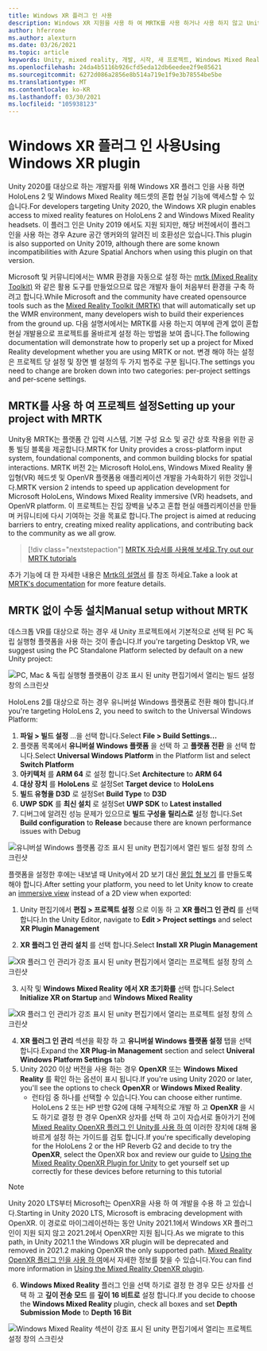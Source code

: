 ```yaml
---
title: Windows XR 플러그 인 사용
description: Windows XR 지원을 사용 하 여 MRTK를 사용 하거나 사용 하지 않고 Unity 프로젝트를 설정 하는 방법을 알아봅니다.
author: hferrone
ms.author: alexturn
ms.date: 03/26/2021
ms.topic: article
keywords: Unity, mixed reality, 개발, 시작, 새 프로젝트, Windows Mixed Reality, UWP, XR, 성능, 레거시, mrtk, Windows
ms.openlocfilehash: 24da4b5116b926cfd5eda12db6eedee2f9e85621
ms.sourcegitcommit: 6272d086a2856e8b514a719e1f9e3b78554be5be
ms.translationtype: MT
ms.contentlocale: ko-KR
ms.lasthandoff: 03/30/2021
ms.locfileid: "105938123"
---
```

# <a name="using-windows-xr-plugin"></a><span data-ttu-id="a1a50-104">Windows XR 플러그 인 사용</span><span class="sxs-lookup"><span data-stu-id="a1a50-104">Using Windows XR plugin</span></span>

<span data-ttu-id="a1a50-105">Unity 2020를 대상으로 하는 개발자를 위해 Windows XR 플러그 인을 사용 하면 HoloLens 2 및 Windows Mixed Reality 헤드셋의 혼합 현실 기능에 액세스할 수 있습니다.</span><span class="sxs-lookup"><span data-stu-id="a1a50-105">For developers targeting Unity 2020, the Windows XR plugin enables access to mixed reality features on HoloLens 2 and Windows Mixed Reality headsets.</span></span>  <span data-ttu-id="a1a50-106">이 플러그 인은 Unity 2019 에서도 지원 되지만, 해당 버전에서이 플러그 인을 사용 하는 경우 Azure 공간 앵커와의 알려진 비 호환성은 있습니다.</span><span class="sxs-lookup"><span data-stu-id="a1a50-106">This plugin is also supported on Unity 2019, although there are some known incompatibilities with Azure Spatial Anchors when using this plugin on that version.</span></span>

<span data-ttu-id="a1a50-107">Microsoft 및 커뮤니티에서는 WMR 환경을 자동으로 설정 하는 [mrtk (Mixed Reality Toolkit)](https://microsoft.github.io/MixedRealityToolkit-Unity/Documentation/Installation.html) 와 같은 활용 도구를 만들었으므로 많은 개발자 들이 처음부터 환경을 구축 하려고 합니다.</span><span class="sxs-lookup"><span data-stu-id="a1a50-107">While Microsoft and the community have created opensource tools such as the [Mixed Reality Toolkit (MRTK)](https://microsoft.github.io/MixedRealityToolkit-Unity/Documentation/Installation.html) that will automatically set up the WMR environment, many developers wish to build their experiences from the ground up.</span></span>  <span data-ttu-id="a1a50-108">다음 설명서에서는 MRTK를 사용 하는지 여부에 관계 없이 혼합 현실 개발용으로 프로젝트를 올바르게 설정 하는 방법을 보여 줍니다.</span><span class="sxs-lookup"><span data-stu-id="a1a50-108">The following documentation will demonstrate how to properly set up a project for Mixed Reality development whether you are using MRTK or not.</span></span>  <span data-ttu-id="a1a50-109">변경 해야 하는 설정은 프로젝트 당 설정 및 장면 별 설정의 두 가지 범주로 구분 됩니다.</span><span class="sxs-lookup"><span data-stu-id="a1a50-109">The settings you need to change are broken down into two categories: per-project settings and per-scene settings.</span></span>

## <a name="setting-up-your-project-with-mrtk"></a><span data-ttu-id="a1a50-110">MRTK를 사용 하 여 프로젝트 설정</span><span class="sxs-lookup"><span data-stu-id="a1a50-110">Setting up your project with MRTK</span></span>

<span data-ttu-id="a1a50-111">Unity용 MRTK는 플랫폼 간 입력 시스템, 기본 구성 요소 및 공간 상호 작용을 위한 공통 빌딩 블록을 제공합니다.</span><span class="sxs-lookup"><span data-stu-id="a1a50-111">MRTK for Unity provides a cross-platform input system, foundational components, and common building blocks for spatial interactions.</span></span> <span data-ttu-id="a1a50-112">MRTK 버전 2는 Microsoft HoloLens, Windows Mixed Reality 몰입형(VR) 헤드셋 및 OpenVR 플랫폼용 애플리케이션 개발을 가속화하기 위한 것입니다.</span><span class="sxs-lookup"><span data-stu-id="a1a50-112">MRTK version 2 intends to speed up application development for Microsoft HoloLens, Windows Mixed Reality immersive (VR) headsets, and OpenVR platform.</span></span> <span data-ttu-id="a1a50-113">이 프로젝트는 진입 장벽을 낮추고 혼합 현실 애플리케이션을 만들며 커뮤니티에 다시 기여하는 것을 목표로 합니다.</span><span class="sxs-lookup"><span data-stu-id="a1a50-113">The project is aimed at reducing barriers to entry, creating mixed reality applications, and contributing back to the community as we all grow.</span></span>

> [!div class="nextstepaction"]
> [<span data-ttu-id="a1a50-114">MRTK 자습서를 사용해 보세요.</span><span class="sxs-lookup"><span data-stu-id="a1a50-114">Try out our MRTK tutorials</span></span>](tutorials/mr-learning-base-01.md)

<span data-ttu-id="a1a50-115">추가 기능에 대 한 자세한 내용은 [Mrtk의 설명서](/windows/mixed-reality/mrtk-unity) 를 참조 하세요.</span><span class="sxs-lookup"><span data-stu-id="a1a50-115">Take a look at [MRTK's documentation](/windows/mixed-reality/mrtk-unity) for more feature details.</span></span>

## <a name="manual-setup-without-mrtk"></a><span data-ttu-id="a1a50-116">MRTK 없이 수동 설치</span><span class="sxs-lookup"><span data-stu-id="a1a50-116">Manual setup without MRTK</span></span>

<span data-ttu-id="a1a50-117">데스크톱 VR를 대상으로 하는 경우 새 Unity 프로젝트에서 기본적으로 선택 된 PC 독립 실행형 플랫폼을 사용 하는 것이 좋습니다.</span><span class="sxs-lookup"><span data-stu-id="a1a50-117">If you're targeting Desktop VR, we suggest using the PC Standalone Platform selected by default on a new Unity project:</span></span>

![PC, Mac & 독립 실행형 플랫폼이 강조 표시 된 unity 편집기에서 열리는 빌드 설정 창의 스크린샷](images/wmr-config-img-3.png)

<span data-ttu-id="a1a50-119">HoloLens 2를 대상으로 하는 경우 유니버설 Windows 플랫폼로 전환 해야 합니다.</span><span class="sxs-lookup"><span data-stu-id="a1a50-119">If you're targeting HoloLens 2, you need to switch to the Universal Windows Platform:</span></span>

1.  <span data-ttu-id="a1a50-120">**파일 > 빌드 설정** ...을 선택 합니다.</span><span class="sxs-lookup"><span data-stu-id="a1a50-120">Select **File > Build Settings...**</span></span>
2.  <span data-ttu-id="a1a50-121">플랫폼 목록에서 **유니버설 Windows 플랫폼** 을 선택 하 고 **플랫폼 전환** 을 선택 합니다.</span><span class="sxs-lookup"><span data-stu-id="a1a50-121">Select **Universal Windows Platform** in the Platform list and select **Switch Platform**</span></span>
3.  <span data-ttu-id="a1a50-122">**아키텍처** 를 **ARM 64** 로 설정 합니다.</span><span class="sxs-lookup"><span data-stu-id="a1a50-122">Set **Architecture** to **ARM 64**</span></span>
4.  <span data-ttu-id="a1a50-123">**대상 장치** 를 **HoloLens** 로 설정</span><span class="sxs-lookup"><span data-stu-id="a1a50-123">Set **Target device** to **HoloLens**</span></span>
5.  <span data-ttu-id="a1a50-124">**빌드 유형을** **D3D** 로 설정</span><span class="sxs-lookup"><span data-stu-id="a1a50-124">Set **Build Type** to **D3D**</span></span>
6.  <span data-ttu-id="a1a50-125">**UWP SDK** 를 **최신 설치** 로 설정</span><span class="sxs-lookup"><span data-stu-id="a1a50-125">Set **UWP SDK** to **Latest installed**</span></span>
7.  <span data-ttu-id="a1a50-126">디버그에 알려진 성능 문제가 있으므로 **빌드 구성을** **릴리스로** 설정 합니다.</span><span class="sxs-lookup"><span data-stu-id="a1a50-126">Set **Build configuration** to **Release** because there are known performance issues with Debug</span></span>

![유니버설 Windows 플랫폼 강조 표시 된 unity 편집기에서 열린 빌드 설정 창의 스크린샷](images/wmr-config-img-4.png)

<span data-ttu-id="a1a50-128">플랫폼을 설정한 후에는 내보낼 때 Unity에서 2D 보기 대신 [몰입 형 보기](../../design/app-views.md) 를 만들도록 해야 합니다.</span><span class="sxs-lookup"><span data-stu-id="a1a50-128">After setting your platform, you need to let Unity know to create an [immersive view](../../design/app-views.md) instead of a 2D view when exported:</span></span>

1. <span data-ttu-id="a1a50-129">Unity 편집기에서 **편집 > 프로젝트 설정** 으로 이동 하 고 **XR 플러그 인 관리** 를 선택 합니다.</span><span class="sxs-lookup"><span data-stu-id="a1a50-129">In the Unity Editor, navigate to **Edit > Project settings** and select **XR Plugin Management**</span></span>

2. <span data-ttu-id="a1a50-130">**XR 플러그 인 관리 설치** 를 선택 합니다.</span><span class="sxs-lookup"><span data-stu-id="a1a50-130">Select **Install XR Plugin Management**</span></span>

![XR 플러그 인 관리가 강조 표시 된 unity 편집기에서 열리는 프로젝트 설정 창의 스크린샷](images/wmr-config-img-5.png)

3. <span data-ttu-id="a1a50-132">시작 및 **Windows Mixed Reality** **에서 XR 초기화를** 선택 합니다.</span><span class="sxs-lookup"><span data-stu-id="a1a50-132">Select **Initialize XR on Startup** and **Windows Mixed Reality**</span></span>

![XR 플러그 인 관리가 강조 표시 된 unity 편집기에서 열리는 프로젝트 설정 창의 스크린샷](images/wmr-config-img-7.png)

4. <span data-ttu-id="a1a50-134">**XR 플러그 인 관리** 섹션을 확장 하 고 **유니버설 Windows 플랫폼 설정** 탭을 선택 합니다.</span><span class="sxs-lookup"><span data-stu-id="a1a50-134">Expand the **XR Plug-in Management** section and select **Univeral Windows Platform Settings** tab</span></span>
5. <span data-ttu-id="a1a50-135">Unity 2020 이상 버전을 사용 하는 경우 **OpenXR** 또는 **Windows Mixed Reality** 를 확인 하는 옵션이 표시 됩니다.</span><span class="sxs-lookup"><span data-stu-id="a1a50-135">If you're using Unity 2020 or later, you'll see the options to check **OpenXR** or **Windows Mixed Reality**.</span></span> 
    * <span data-ttu-id="a1a50-136">런타임 중 하나를 선택할 수 있습니다.</span><span class="sxs-lookup"><span data-stu-id="a1a50-136">You can choose either runtime.</span></span>  <span data-ttu-id="a1a50-137">HoloLens 2 또는 HP 반향 G2에 대해 구체적으로 개발 하 고 **OpenXR** 을 시도 하기로 결정 한 경우 OpenXR 상자를 선택 하 고이 자습서로 돌아가기 전에 [Mixed Reality OpenXR 플러그 인 Unity를 사용 하 여](openxr-getting-started.md) 이러한 장치에 대해 올바르게 설정 하는 가이드를 검토 합니다.</span><span class="sxs-lookup"><span data-stu-id="a1a50-137">If you're specifically developing for the HoloLens 2 or the HP Reverb G2 and decide to try the **OpenXR**, select the OpenXR box and review our guide to [Using the Mixed Reality OpenXR Plugin for Unity](openxr-getting-started.md) to get yourself set up correctly for these devices before returning to this tutorial</span></span>

> [!NOTE]
> <span data-ttu-id="a1a50-138">Unity 2020 LTS부터 Microsoft는 OpenXR을 사용 하 여 개발을 수용 하 고 있습니다.</span><span class="sxs-lookup"><span data-stu-id="a1a50-138">Starting in Unity 2020 LTS, Microsoft is embracing development with OpenXR.</span></span>  <span data-ttu-id="a1a50-139">이 경로로 마이그레이션하는 동안 Unity 2021.1에서 Windows XR 플러그 인이 지원 되지 않고 2021.2에서 OpenXR만 지원 됩니다.</span><span class="sxs-lookup"><span data-stu-id="a1a50-139">As we migrate to this path, in Unity 2021.1 the Windows XR plugin will be deprecated and removed in 2021.2 making OpenXR the only supported path.</span></span> <span data-ttu-id="a1a50-140">[Mixed Reality OpenXR 플러그 인을 사용 하 여](openxr-getting-started.md)에서 자세한 정보를 찾을 수 있습니다.</span><span class="sxs-lookup"><span data-stu-id="a1a50-140">You can find more information in [Using the Mixed Reality OpenXR plugin](openxr-getting-started.md).</span></span>

6. <span data-ttu-id="a1a50-141">**Windows Mixed Reality** 플러그 인을 선택 하기로 결정 한 경우 모든 상자를 선택 하 고 **깊이 전송 모드** 를 **깊이 16 비트로** 설정 합니다.</span><span class="sxs-lookup"><span data-stu-id="a1a50-141">If you decide to choose the **Windows Mixed Reality** plugin, check all boxes and set **Depth Submission Mode** to **Depth 16 Bit**</span></span>

![Windows Mixed Reality 섹션이 강조 표시 된 unity 편집기에서 열리는 프로젝트 설정 창의 스크린샷](images/wmr-config-img-8.png)
